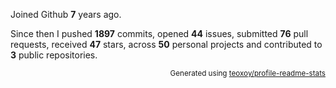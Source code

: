 Joined Github **7** years ago.

Since then I pushed **1897** commits, opened **44** issues, submitted **76** pull requests, received **47** stars, across **50** personal projects and contributed to **3** public repositories.

<p align="right"><sub>Generated using <a href="https://github.com/marketplace/actions/profile-readme-stats">teoxoy/profile-readme-stats</a></sub></p>

